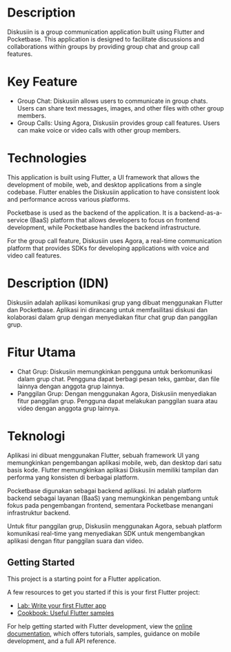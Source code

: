 # Description
Diskusiin is a group communication application built using Flutter and Pocketbase. This application is designed to facilitate discussions and collaborations within groups by providing group chat and group call features.
# Key Feature
- Group Chat: Diskusiin allows users to communicate in group chats. Users can share text messages, images, and other files with other group members.
- Group Calls: Using Agora, Diskusiin provides group call features. Users can make voice or video calls with other group members.

# Technologies

This application is built using Flutter, a UI framework that allows the development of mobile, web, and desktop applications from a single codebase. Flutter enables the Diskusiin application to have consistent look and performance across various platforms.

Pocketbase is used as the backend of the application. It is a backend-as-a-service (BaaS) platform that allows developers to focus on frontend development, while Pocketbase handles the backend infrastructure.

For the group call feature, Diskusiin uses Agora, a real-time communication platform that provides SDKs for developing applications with voice and video call features.

# Description (IDN)
Diskusiin adalah aplikasi komunikasi grup yang dibuat menggunakan Flutter dan Pocketbase. Aplikasi ini dirancang untuk memfasilitasi diskusi dan kolaborasi dalam grup dengan menyediakan fitur chat grup dan panggilan grup.

# Fitur Utama
- Chat Grup: Diskusiin memungkinkan pengguna untuk berkomunikasi dalam grup chat. Pengguna dapat berbagi pesan teks, gambar, dan file lainnya dengan anggota grup lainnya.
- Panggilan Grup: Dengan menggunakan Agora, Diskusiin menyediakan fitur panggilan grup. Pengguna dapat melakukan panggilan suara atau video dengan anggota grup lainnya.

# Teknologi

Aplikasi ini dibuat menggunakan Flutter, sebuah framework UI yang memungkinkan pengembangan aplikasi mobile, web, dan desktop dari satu basis kode. Flutter memungkinkan aplikasi Diskusiin memiliki tampilan dan performa yang konsisten di berbagai platform.

Pocketbase digunakan sebagai backend aplikasi. Ini adalah platform backend sebagai layanan (BaaS) yang memungkinkan pengembang untuk fokus pada pengembangan frontend, sementara Pocketbase menangani infrastruktur backend.

Untuk fitur panggilan grup, Diskusiin menggunakan Agora, sebuah platform komunikasi real-time yang menyediakan SDK untuk mengembangkan aplikasi dengan fitur panggilan suara dan video.

## Getting Started

This project is a starting point for a Flutter application.

A few resources to get you started if this is your first Flutter project:

- [Lab: Write your first Flutter app](https://docs.flutter.dev/get-started/codelab)
- [Cookbook: Useful Flutter samples](https://docs.flutter.dev/cookbook)

For help getting started with Flutter development, view the
[online documentation](https://docs.flutter.dev/), which offers tutorials,
samples, guidance on mobile development, and a full API reference.
